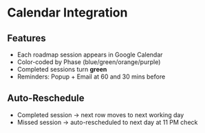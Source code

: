 # Calendar Integration

## Features
- Each roadmap session appears in Google Calendar
- Color-coded by Phase (blue/green/orange/purple)
- Completed sessions turn **green**
- Reminders: Popup + Email at 60 and 30 mins before

## Auto-Reschedule
- Completed session → next row moves to next working day
- Missed session → auto-rescheduled to next day at 11 PM check
